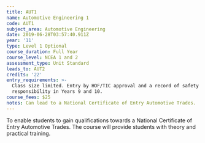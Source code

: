 ```yaml
---
title: AUT1
name: Automotive Engineering 1
code: AUT1
subject_area: Automotive Engineering
date: 2019-06-28T03:57:40.911Z
year: '11'
type: Level 1 Optional
course_duration: Full Year
course_level: NCEA 1 and 2
assessment_type: Unit Standard
leads_to: AUT2
credits: '22'
entry_requirements: >-
  Class size limited. Entry by HOF/TIC approval and a record of safety and
  responsibility in Years 9 and 10.
course_fees: $25
notes: Can lead to a National Certificate of Entry Automotive Trades.
---
```

To enable students to gain qualifications towards a National Certificate of Entry Automotive Trades. The course will provide students with theory and practical training.
